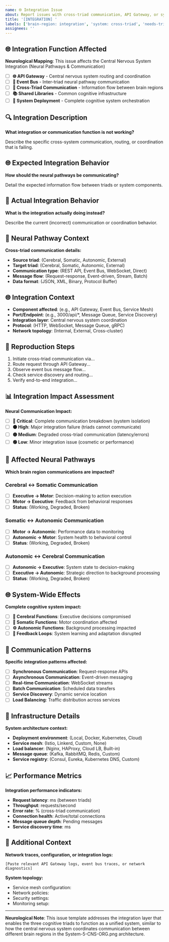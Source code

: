 ```yaml
---
name: 🌐 Integration Issue
about: Report issues with cross-triad communication, API Gateway, or system-wide integration
title: '[INTEGRATION] '
labels: ['brain-region: integration', 'system: cross-triad', 'needs-triage']
assignees: ''
---
```


## 🌐 Integration Function Affected

**Neurological Mapping**: This issue affects the Central Nervous System Integration (Neural Pathways & Communication)

- [ ] **🌐 API Gateway** - Central nervous system routing and coordination
- [ ] **📡 Event Bus** - Inter-triad neural pathway communication
- [ ] **🔗 Cross-Triad Communication** - Information flow between brain regions
- [ ] **📚 Shared Libraries** - Common cognitive infrastructure
- [ ] **🚀 System Deployment** - Complete cognitive system orchestration

## 🔍 Integration Description

**What integration or communication function is not working?**

Describe the specific cross-system communication, routing, or coordination that is failing.

## 🌐 Expected Integration Behavior

**How should the neural pathways be communicating?**

Detail the expected information flow between triads or system components.

## 🚫 Actual Integration Behavior

**What is the integration actually doing instead?**

Describe the current (incorrect) communication or coordination behavior.

## 🧠 Neural Pathway Context

**Cross-triad communication details:**
- **Source triad**: (Cerebral, Somatic, Autonomic, External)
- **Target triad**: (Cerebral, Somatic, Autonomic, External)
- **Communication type**: (REST API, Event Bus, WebSocket, Direct)
- **Message flow**: (Request-response, Event-driven, Stream, Batch)
- **Data format**: (JSON, XML, Binary, Protocol Buffer)

## 🌐 Integration Context

- **Component affected**: (e.g., API Gateway, Event Bus, Service Mesh)
- **Port/Endpoint**: (e.g., 3000/api/*, Message Queue, Service Discovery)
- **Integration layer**: Central nervous system coordination
- **Protocol**: (HTTP, WebSocket, Message Queue, gRPC)
- **Network topology**: (Internal, External, Cross-cluster)

## 🔄 Reproduction Steps

1. Initiate cross-triad communication via...
2. Route request through API Gateway...
3. Observe event bus message flow...
4. Check service discovery and routing...
5. Verify end-to-end integration...

## 📊 Integration Impact Assessment

**Neural Communication Impact:**
- [ ] **🔴 Critical**: Complete communication breakdown (system isolation)
- [ ] **🟠 High**: Major integration failure (triads cannot communicate)
- [ ] **🟡 Medium**: Degraded cross-triad communication (latency/errors)
- [ ] **🟢 Low**: Minor integration issue (cosmetic or performance)

## 🧠 Affected Neural Pathways

**Which brain region communications are impacted?**

### Cerebral ↔ Somatic Communication
- [ ] **Executive → Motor**: Decision-making to action execution
- [ ] **Motor → Executive**: Feedback from behavioral responses
- [ ] **Status**: (Working, Degraded, Broken)

### Somatic ↔ Autonomic Communication  
- [ ] **Motor → Autonomic**: Performance data to monitoring
- [ ] **Autonomic → Motor**: System health to behavioral control
- [ ] **Status**: (Working, Degraded, Broken)

### Autonomic ↔ Cerebral Communication
- [ ] **Autonomic → Executive**: System state to decision-making
- [ ] **Executive → Autonomic**: Strategic direction to background processing
- [ ] **Status**: (Working, Degraded, Broken)

## 🌐 System-Wide Effects

**Complete cognitive system impact:**
- [ ] **🧠 Cerebral Functions**: Executive decisions compromised
- [ ] **🤖 Somatic Functions**: Motor coordination affected
- [ ] **⚙️ Autonomic Functions**: Background processing impacted
- [ ] **🔄 Feedback Loops**: System learning and adaptation disrupted

## 📡 Communication Patterns

**Specific integration patterns affected:**
- [ ] **Synchronous Communication**: Request-response APIs
- [ ] **Asynchronous Communication**: Event-driven messaging
- [ ] **Real-time Communication**: WebSocket streams
- [ ] **Batch Communication**: Scheduled data transfers
- [ ] **Service Discovery**: Dynamic service location
- [ ] **Load Balancing**: Traffic distribution across services

## 🔧 Infrastructure Details

**System architecture context:**
- **Deployment environment**: (Local, Docker, Kubernetes, Cloud)
- **Service mesh**: (Istio, Linkerd, Custom, None)
- **Load balancer**: (Nginx, HAProxy, Cloud LB, Built-in)
- **Message queue**: (Kafka, RabbitMQ, Redis, Custom)
- **Service registry**: (Consul, Eureka, Kubernetes DNS, Custom)

## 📈 Performance Metrics

**Integration performance indicators:**
- **Request latency**: ms (between triads)
- **Throughput**: requests/second
- **Error rate**: % (cross-triad communication)
- **Connection health**: Active/total connections
- **Message queue depth**: Pending messages
- **Service discovery time**: ms

## 📝 Additional Context

**Network traces, configuration, or integration logs:**

```
[Paste relevant API Gateway logs, event bus traces, or network diagnostics]
```

**System topology:**
- Service mesh configuration:
- Network policies:
- Security settings:
- Monitoring setup:

---

**Neurological Note**: This issue template addresses the integration layer that enables the three cognitive triads to function as a unified system, similar to how the central nervous system coordinates communication between different brain regions in the System-5-CNS-ORG.png architecture.